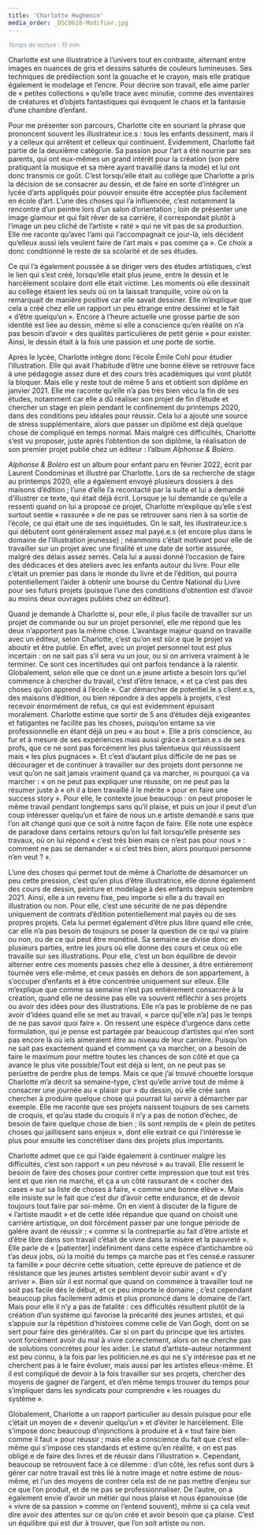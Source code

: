 ```yaml
---
title: 'Charlotte Hughenin'
media_order: _DSC0618-Modifier.jpg
---
```


<p><span style="color: #7690b0;"><em><span style="font-size: 9pt;">Temps de lecture : 15 min.</span></em></span></p>
<p>Charlotte est une illustratrice &agrave; l&rsquo;univers tout en contraste, alternant entre images en nuances de gris et dessins satur&eacute;s de couleurs lumineuses. Ses techniques de pr&eacute;dilection sont la gouache et le crayon, mais elle pratique &eacute;galement le modelage et l&rsquo;encre. Pour d&eacute;crire son travail, elle aime parler de &laquo;&nbsp;petites collections&nbsp;&raquo; qu&rsquo;elle trace avec minutie, comme des inventaires de cr&eacute;atures et d&rsquo;objets fantastiques qui &eacute;voquent le chaos et la fantaisie d&rsquo;une chambre d&rsquo;enfant.</p>
<p>Pour me pr&eacute;senter son parcours, Charlotte cite en souriant la phrase que prononcent souvent les illustrateur.ice.s&nbsp;: tous les enfants dessinent, mais il y a celleux qui arr&ecirc;tent et celleux qui continuent. Evidemment, Charlotte fait partie de la deuxi&egrave;me cat&eacute;gorie. Sa passion pour l&rsquo;art a &eacute;t&eacute; nourrie par ses parents, qui ont eux-m&ecirc;mes un grand int&eacute;r&ecirc;t pour la cr&eacute;ation (son p&egrave;re pratiquant la musique et sa m&egrave;re ayant travaill&eacute; dans la mode) et lui ont donc transmis ce go&ucirc;t. C&rsquo;est lorsqu&rsquo;elle &eacute;tait au coll&egrave;ge que Charlotte a pris la d&eacute;cision de se consacrer au dessin, et de faire en sorte d&rsquo;int&eacute;grer un lyc&eacute;e d&rsquo;arts appliqu&eacute;s pour pouvoir ensuite &ecirc;tre accept&eacute;e plus facilement en &eacute;cole d&rsquo;art. L&rsquo;une des choses qui l&rsquo;a influenc&eacute;e, c&rsquo;est notamment la rencontre d&rsquo;un peintre lors d&rsquo;un salon d&rsquo;orientation&nbsp;; loin de pr&eacute;senter une image glamour et qui fait r&ecirc;ver de sa carri&egrave;re, il correspondait plut&ocirc;t &agrave; l&rsquo;image un peu clich&eacute; de&nbsp;l&rsquo;artiste &laquo;&nbsp;rat&eacute;&nbsp;&raquo; qui ne vit pas de sa production. Elle me raconte qu&rsquo;avec l&rsquo;ami qui l&rsquo;accompagnait ce jour-l&agrave;, iels d&eacute;cident qu&rsquo;elleux aussi iels veulent faire de l&rsquo;art mais &laquo;&nbsp;pas comme &ccedil;a&nbsp;&raquo;. Ce choix a donc conditionn&eacute; le reste de sa scolarit&eacute; et de ses &eacute;tudes.</p>
<p>Ce qui l&rsquo;a &eacute;galement pouss&eacute;e &agrave; se diriger vers des &eacute;tudes artistiques, c&rsquo;est le lien qui s&rsquo;est cr&eacute;&eacute;, lorsqu&rsquo;elle &eacute;tait plus jeune, entre le dessin et le harc&egrave;lement scolaire dont elle &eacute;tait victime. Les moments o&ugrave; elle dessinait au coll&egrave;ge &eacute;taient les seuls o&ugrave; on la laissait tranquille, voire o&ugrave; on la remarquait de mani&egrave;re positive car elle savait dessiner. Elle m&rsquo;explique que cela a cr&eacute;&eacute; chez elle un rapport un peu &eacute;trange entre dessiner et le fait &laquo;&nbsp;d&rsquo;&ecirc;tre quelqu&rsquo;un&nbsp;&raquo;. Encore &agrave; l&rsquo;heure actuelle une grosse partie de son identit&eacute; est li&eacute;e au dessin, m&ecirc;me si elle a conscience qu&rsquo;en r&eacute;alit&eacute; on n&rsquo;a pas besoin d&rsquo;avoir &laquo; des qualit&eacute;s particuli&egrave;res&nbsp;de petit g&eacute;nie &raquo; pour exister. Ainsi, le dessin &eacute;tait &agrave; la fois une passion et une porte de sortie.</p>
<p>Apr&egrave;s le lyc&eacute;e, Charlotte int&egrave;gre donc l&rsquo;&eacute;cole &Eacute;mile Cohl pour &eacute;tudier l&rsquo;illustration. Elle qui avait l&rsquo;habitude d&rsquo;&ecirc;tre une bonne &eacute;l&egrave;ve se retrouve face &agrave; une p&eacute;dagogie assez dure et des cours tr&egrave;s acad&eacute;miques qui vont plut&ocirc;t la bloquer. Mais elle y reste tout de m&ecirc;me 5 ans et obtient son dipl&ocirc;me en janvier 2021. Elle me raconte qu&rsquo;elle n&rsquo;a pas tr&egrave;s bien v&eacute;cu la fin de ses &eacute;tudes, notamment car elle a d&ucirc; r&eacute;aliser son projet de fin d&rsquo;&eacute;tude et chercher un stage en plein pendant le confinement du printemps 2020, dans des conditions peu id&eacute;ales pour r&eacute;ussir. Cela lui a ajout&eacute; une source de stress suppl&eacute;mentaire, alors que passer un dipl&ocirc;me est d&eacute;j&agrave; quelque chose de compliqu&eacute; en temps normal. Mais malgr&eacute; ces difficult&eacute;s, Charlotte s&rsquo;est vu proposer, juste apr&egrave;s l&rsquo;obtention de son dipl&ocirc;me, la r&eacute;alisation de son premier projet publi&eacute; chez un &eacute;diteur&nbsp;: l&rsquo;album <em>Alphonse &amp; Bol&eacute;ro</em>.</p>
<p><em>Alphonse &amp; Bol&eacute;ro</em> est un album pour enfant paru en f&eacute;vrier 2022, &eacute;crit par Laurent Condominas et illustr&eacute; par Charlotte. Lors de sa recherche de stage au printemps 2020, elle a &eacute;galement envoy&eacute; plusieurs dossiers &agrave; des maisons d&rsquo;&eacute;dition&nbsp;; l&rsquo;une d&rsquo;elle l&rsquo;a recontact&eacute; par la suite et lui a demand&eacute; d&rsquo;illustrer ce texte, qui &eacute;tait d&eacute;j&agrave; &eacute;crit. Lorsque je lui demande ce qu&rsquo;elle a ressenti quand on lui a propos&eacute; ce projet, Charlotte m&rsquo;explique qu&rsquo;elle s&rsquo;est surtout sentie &laquo;&nbsp;rassur&eacute;e&nbsp;&raquo; de ne pas se retrouver sans rien &agrave; sa sortie de l&rsquo;&eacute;cole, ce qui &eacute;tait une de ses inqui&eacute;tudes. On le sait, les illustrateur.ice.s qui d&eacute;butent sont g&eacute;n&eacute;ralement assez mal pay&eacute;.e.s (et encore plus dans le domaine de l&rsquo;illustration jeunesse)&nbsp;; n&eacute;anmoins c&rsquo;&eacute;tait motivant pour elle de travailler sur un projet avec une finalit&eacute; et une date de sortie assur&eacute;e, malgr&eacute; des d&eacute;lais assez serr&eacute;s. Cela lui a aussi donn&eacute; l&rsquo;occasion de faire des d&eacute;dicaces et des ateliers avec les enfants autour du livre. Pour elle c&rsquo;&eacute;tait un premier pas dans le monde du livre et de l&rsquo;&eacute;dition, qui pourra potentiellement l&rsquo;aider &agrave; obtenir une bourse du Centre National du Livre pour ses futurs projets (puisque l&rsquo;une des conditions d&rsquo;obtention est d&rsquo;avoir au moins deux ouvrages publi&eacute;s chez un &eacute;diteur).</p>
<p>Quand je demande &agrave; Charlotte si, pour elle, il plus facile de travailler sur un projet de commande ou sur un projet personnel, elle me r&eacute;pond que les deux n&rsquo;apportent pas la m&ecirc;me chose. L&rsquo;avantage majeur quand on travaille avec un &eacute;diteur, selon Charlotte, c&rsquo;est qu&rsquo;on est s&ucirc;r.e que le projet va aboutir et &ecirc;tre publi&eacute;. En effet, avec un projet personnel tout est plus incertain&nbsp;: on ne sait pas s&rsquo;il sera vu un jour, ou si on arrivera vraiment &agrave; le terminer. Ce sont ces incertitudes qui ont parfois tendance &agrave; la ralentir. Globalement, selon elle que ce dont un.e jeune artiste a besoin lors qu&rsquo;iel commence &agrave; chercher du travail, c&rsquo;est d&rsquo;&ecirc;tre tenace, &laquo; et &ccedil;a c&rsquo;est pas des choses qu&rsquo;on apprend &agrave; l&rsquo;&eacute;cole&nbsp;&raquo;.&nbsp;Car d&eacute;marcher de potentiel.le.s client.e.s, des maisons d&rsquo;&eacute;dition, ou bien r&eacute;pondre &agrave; des appels &agrave; projets, c&rsquo;est recevoir &eacute;norm&eacute;ment de refus, ce qui est &eacute;videmment &eacute;puisant moralement. Charlotte estime que sortir de 5 ans d&rsquo;&eacute;tudes d&eacute;j&agrave; exigeantes et fatigantes ne facilite pas les choses, puisqu&rsquo;on entame sa vie professionnelle en &eacute;tant d&eacute;j&agrave; un peu &laquo;&nbsp;au bout&nbsp;&raquo;. Elle a pris conscience, au fur et &agrave; mesure de ses exp&eacute;riences mais aussi gr&acirc;ce &agrave; certain.e.s de ses profs, que ce ne sont pas forc&eacute;ment les plus talentueux qui r&eacute;ussissent mais &laquo;&nbsp;les plus pugnaces&nbsp;&raquo;. Et c&rsquo;est d&rsquo;autant plus difficile de ne pas se d&eacute;courager et de continuer &agrave; travailler sur des projets dont personne ne veut qu&rsquo;on ne sait jamais vraiment quand &ccedil;a va marcher, ni pourquoi &ccedil;a va marcher&nbsp;: &laquo;&nbsp;on ne peut pas expliquer une r&eacute;ussite, on ne peut pas la r&eacute;sumer juste &agrave; &laquo;&nbsp;oh il a bien travaill&eacute; il le m&eacute;rite&nbsp;&raquo; pour en faire une success story&nbsp;&raquo;. Pour elle, le contexte joue beaucoup&nbsp;: on peut proposer le m&ecirc;me travail pendant longtemps sans qu&rsquo;il plaise, et puis un jour il peut d&rsquo;un coup int&eacute;resser quelqu&rsquo;un et faire de nous un.e artiste demand&eacute;.e sans que l&rsquo;on ait chang&eacute; quoi que ce soit &agrave; notre fa&ccedil;on de faire. Elle note une esp&egrave;ce de paradoxe dans certains retours qu&rsquo;on lui fait lorsqu&rsquo;elle pr&eacute;sente ses travaux, o&ugrave; on lui r&eacute;pond &laquo;&nbsp;c&rsquo;est tr&egrave;s bien mais ce n&rsquo;est pas pour nous&nbsp;&raquo;&nbsp;: comment ne pas se demander &laquo;&nbsp;si c&rsquo;est tr&egrave;s bien, alors pourquoi personne n&rsquo;en veut&nbsp;?&nbsp;&raquo;.</p>
<p>L&rsquo;une des choses qui permet tout de m&ecirc;me &agrave; Charlotte de d&eacute;samorcer un peu cette pression, c&rsquo;est qu&rsquo;en plus d&rsquo;&ecirc;tre illustratrice, elle donne &eacute;galement des cours de dessin, peinture et modelage &agrave; des enfants depuis septembre 2021. Ainsi, elle a un revenu fixe, peu importe si elle a du travail en illustration ou non. Pour elle, c&rsquo;est une s&eacute;curit&eacute; de ne pas d&eacute;pendre uniquement de contrats d&rsquo;&eacute;dition potentiellement mal pay&eacute;s ou de ses propres projets. Cela lui permet &eacute;galement d&rsquo;&ecirc;tre plus libre quand elle cr&eacute;e, car elle n&rsquo;a pas besoin de toujours se poser la question de ce qui va plaire ou non, ou de ce qui peut &ecirc;tre mon&eacute;tis&eacute;. Sa semaine se divise donc en plusieurs parties, entre les jours o&ugrave; elle donne des cours et ceux o&ugrave; elle travaille sur ses illustrations. Pour elle, c&rsquo;est un bon &eacute;quilibre&nbsp;de devoir alterner entre ces moments pass&eacute;s chez elle &agrave; dessiner, &agrave; &ecirc;tre enti&egrave;rement tourn&eacute;e vers elle-m&ecirc;me, et ceux pass&eacute;s en dehors de son appartement, &agrave; s&rsquo;occuper d&rsquo;enfants et &agrave; &ecirc;tre concentr&eacute;e uniquement sur elleux. Elle m&rsquo;explique que comme sa semaine n&rsquo;est pas enti&egrave;rement consacr&eacute;e &agrave; la cr&eacute;ation, quand elle ne dessine pas elle va souvent r&eacute;fl&eacute;chir &agrave; ses projets ou avoir des id&eacute;es pour des illustrations. Elle n&rsquo;a pas le probl&egrave;me de ne pas avoir d&rsquo;id&eacute;es quand elle se met au travail, &laquo;&nbsp;parce qu[&lsquo;elle n&rsquo;a] pas le temps de ne pas savoir quoi faire&nbsp;&raquo;. On ressent une esp&egrave;ce d&rsquo;urgence dans cette formulation, qui je pense est partag&eacute;e par beaucoup d&rsquo;artistes qui n&rsquo;en sont pas encore l&agrave; o&ugrave; iels aimeraient &ecirc;tre au niveau de leur carri&egrave;re. Puisqu&rsquo;on ne sait pas exactement quand et comment &ccedil;a va marcher, on a besoin de faire le maximum pour mettre toutes les chances de son c&ocirc;t&eacute; et que &ccedil;a avance le plus vite possible/Tout est d&eacute;j&agrave; si lent, on ne peut pas se per&ugrave;ettre de perdre plus de temps. Mais ce que j&rsquo;ai trouv&eacute; chouette lorsque Charlotte m&rsquo;a d&eacute;crit sa semaine-type, c&rsquo;est qu&rsquo;elle arrive tout de m&ecirc;me &agrave; consacrer une journ&eacute;e au &laquo;&nbsp;plaisir pur&nbsp;&raquo; du dessin, o&ugrave; elle cr&eacute;e sans chercher &agrave; produire quelque chose qui pourrait lui servir &agrave; d&eacute;marcher par exemple. Elle me raconte que ses projets naissent toujours de ses carnets de croquis, et qu&rsquo;au stade du croquis il n&rsquo;y a pas de notion d&rsquo;&eacute;chec, de besoin de faire quelque chose de bien&nbsp;; ils sont remplis de &laquo;&nbsp;plein de petites choses qui jaillissent sans enjeux&nbsp;&raquo;, dont elle extrait ce qui l&rsquo;int&eacute;resse le plus pour ensuite les concr&eacute;tiser dans des projets plus importants.</p>
<p>Charlotte admet que ce qui l&rsquo;aide &eacute;galement &agrave; continuer malgr&eacute; les difficult&eacute;s, c&rsquo;est son rapport &laquo;&nbsp;un peu n&eacute;vros&eacute;&nbsp;&raquo; au travail. Elle ressent le besoin de faire des choses pour contrer cette impression que tout est tr&egrave;s lent et que rien ne marche, et &ccedil;a a un c&ocirc;t&eacute; rassurant de &laquo;&nbsp;cocher des cases&nbsp;&raquo; sur sa liste de choses &agrave; faire, &laquo;&nbsp;comme une bonne &eacute;l&egrave;ve&nbsp;&raquo;.&nbsp;Mais elle insiste sur le fait que c&rsquo;est dur d&rsquo;avoir cette endurance, et de devoir toujours tout faire par soi-m&ecirc;me. On en vient &agrave; discuter de la figure de &laquo;&nbsp;l&rsquo;artiste maudit&nbsp;&raquo; et de cette id&eacute;e r&eacute;pandue que quand on choisit une carri&egrave;re artistique, on doit forc&eacute;ment passer par une longue p&eacute;riode de gal&egrave;re avant de r&eacute;ussir&nbsp;; &laquo;&nbsp;comme si la contrepartie au fait d&rsquo;&ecirc;tre artiste et d&rsquo;&ecirc;tre libre dans son travail c&rsquo;&eacute;tait de vivre dans la mis&egrave;re et la pauvret&eacute;&nbsp;&raquo;. Elle parle de &laquo;&nbsp;[patienter] ind&eacute;finiment dans cette esp&egrave;ce d&rsquo;antichambre o&ugrave; t&rsquo;as deux jobs, o&ugrave; la moiti&eacute; du temps &ccedil;a marche pas et t&rsquo;es cens&eacute;.e rassurer ta famille&nbsp;&raquo; pour d&eacute;crire cette situation, cette &eacute;preuve de patience et de r&eacute;sistance que les jeunes artistes semblent devoir subir avant &laquo;&nbsp;d&rsquo;y arriver&nbsp;&raquo;. Bien s&ucirc;r il est normal que quand on commence &agrave; travailler tout ne soit pas facile d&egrave;s le d&eacute;but, et ce peu importe le domaine&nbsp;; c&rsquo;est cependant beaucoup plus facilement admis et plus prononc&eacute; dans le domaine de l&rsquo;art. Mais pour elle il n&rsquo;y a pas de fatalit&eacute;&nbsp;: ces difficult&eacute;s r&eacute;sultent plut&ocirc;t de la cr&eacute;ation d&rsquo;un syst&egrave;me qui favorise la pr&eacute;carit&eacute; des jeunes artistes, et qui s&rsquo;appuie sur la r&eacute;p&eacute;tition d&rsquo;histoires comme celle de Van Gogh, dont on se sert pour faire des g&eacute;n&eacute;ralit&eacute;s. Car si on part du principe que les artistes vont forc&eacute;ment avoir du mal &agrave; vivre correctement, alors on ne cherche pas de solutions concr&egrave;tes pour les aider. Le statut d&rsquo;artiste-auteur notamment est peu connu, &agrave; la fois par les politicien.ne.es qui ne s&rsquo;y int&eacute;resse pas et ne cherchent pas &agrave; le faire &eacute;voluer, mais aussi par les artistes elleux-m&ecirc;me. Et il est compliqu&eacute; de devoir &agrave; la fois travailler sur ses projets, chercher des moyens de gagner de l&rsquo;argent, et d&rsquo;en m&ecirc;me temps trouver du temps pour s&rsquo;impliquer dans les syndicats pour comprendre &laquo;&nbsp;les rouages du syst&egrave;me&nbsp;&raquo;.</p>
<p>Globalement, Charlotte a un rapport particulier au dessin puisque pour elle c&rsquo;&eacute;tait un moyen de &laquo;&nbsp;devenir quelqu&rsquo;un&nbsp;&raquo; et d&rsquo;&eacute;viter le harc&egrave;lement. Elle s&rsquo;impose donc beaucoup d&rsquo;injonctions &agrave; produire et &agrave; &laquo;&nbsp;tout faire bien comme il faut &raquo; pour r&eacute;ussir&nbsp;; mais elle a conscience du fait que c&rsquo;est elle-m&ecirc;me qui s&rsquo;impose ces standards et estime qu&rsquo;en r&eacute;alit&eacute;, &laquo;&nbsp;on est pas oblig&eacute;.e de faire des livres et de r&eacute;ussir dans l&rsquo;illustration &raquo;. Cependant, beaucoup se retrouvent face &agrave; ce dilemme : d&rsquo;un c&ocirc;t&eacute;, les refus sont durs &agrave; g&eacute;rer car notre travail est tr&egrave;s li&eacute; &agrave; notre image et notre estime de nous-m&ecirc;me, et l&rsquo;un des moyens de contrer cela est de ne pas mettre d&rsquo;enjeu sur ce que l&rsquo;on produit, et de ne pas se professionnaliser. De l&rsquo;autre, on a &eacute;galement envie d&rsquo;avoir un m&eacute;tier qui nous plaise et nous &eacute;panouisse (de &laquo;&nbsp;vivre de sa passion&nbsp;&raquo; comme on l&rsquo;entend souvent), m&ecirc;me si &ccedil;a cela veut dire avoir des attentes sur ce qu&rsquo;on cr&eacute;e et avoir besoin que &ccedil;a plaise. C&rsquo;est un &eacute;quilibre qui est dur &agrave; trouver, que l&rsquo;on soit artiste ou non.</p>
<p>&nbsp;</p>